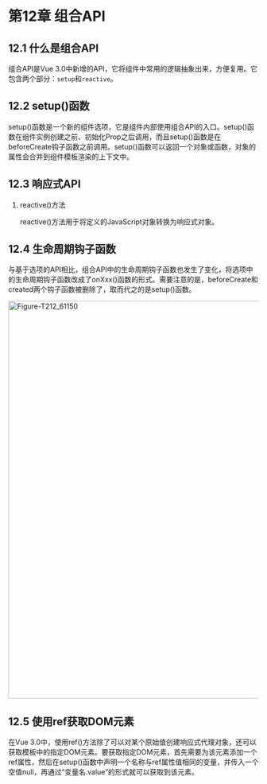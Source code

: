 # 第12章 组合API

## 12.1 什么是组合API

组合API是Vue 3.0中新增的API，它将组件中常用的逻辑抽象出来，方便复用。它包含两个部分：`setup`和`reactive`。

## 12.2 setup()函数

setup()函数是一个新的组件选项，它是组件内部使用组合API的入口。setup()函数在组件实例创建之前、初始化Prop之后调用，而且setup()函数是在beforeCreate钩子函数之前调用。setup()函数可以返回一个对象或函数，对象的属性会合并到组件模板渲染的上下文中。

## 12.3 响应式API

1. reactive()方法

    reactive()方法用于将定义的JavaScript对象转换为响应式对象。

## 12.4 生命周期钩子函数

与基于选项的API相比，组合API中的生命周期钩子函数也发生了变化，将选项中的生命周期钩子函数改成了onXxx()函数的形式。需要注意的是，beforeCreate和created两个钩子函数被删除了，取而代之的是setup()函数。

<img src="https://font-end-1305214533.cos.ap-guangzhou.myqcloud.com/wxread%2FFigure-T212_61150.jpg" alt="Figure-T212_61150" width="800"/>

## 12.5 使用ref获取DOM元素

在Vue 3.0中，使用ref()方法除了可以对某个原始值创建响应式代理对象，还可以获取模板中的指定DOM元素。要获取指定DOM元素，首先需要为该元素添加一个ref属性，然后在setup()函数中声明一个名称与ref属性值相同的变量，并传入一个空值null，再通过“变量名.value”的形式就可以获取到该元素。
